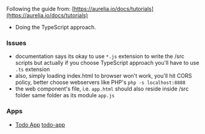 Following the guide from: [https://aurelia.io/docs/tutorials](https://aurelia.io/docs/tutorials)

- Doing the TypeScript approach.

### Issues
- documentation says its okay to use `*.js` extension to write the /src scripts but actually if you choose TypeScript approach you'll have to use `.ts` extension
- also, simply loading index.html to browser won't work, you'll hit CORS policy, better choose webservers like PHP's `php -s localhost:8888`
- the web component's file, i.e. `app.html` should also reside inside /src folder same folder as its module `app.js`

### Apps
- [Todo App](https://aurelia.io/docs/tutorials/creating-a-todo-app) [todo-app](todo-app)